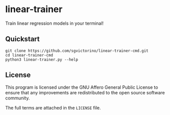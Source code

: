 # linear-trainer

Train linear regression models in your terminal!

## Quickstart
```
git clone https://github.com/sgvictorino/linear-trainer-cmd.git
cd linear-trainer-cmd
python3 linear-trainer.py --help
```
## License

This program is licensed under the GNU Affero General Public License to ensure that any improvements are redistributed to the open source software community.

The full terms are attached in the `LICENSE` file.